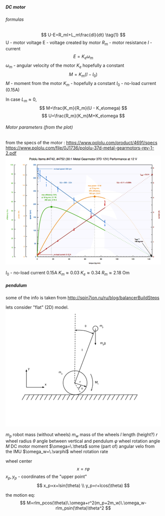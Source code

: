
##### DC motor
###### formulas

$$ 
U-E=R_mI+L_m\frac{dI}{dt}
\tag{1}
$$
U - motor voltage
E - voltage created by motor
$R_m$ - motor resistance
$I$ - current
$$
E=K_e\omega_m
\tag{2}
$$
$\omega_m$ - angular velocity of the motor
$K_e$ hopefully a constant
$$
M=K_m(I-I_0)
\tag{3}
$$
$M$ - moment from the motor
$K_m$ - hopefully a constant
$I_0$ - no-load current (0.15A)

In case $L_m\approx0$, 
$$
M=\frac{K_m}{R_m}(U - K_e\omega)
$$
$$
U=\frac{R_m}{K_m}M+K_e\omega
$$

###### Motor parameters (from the plot)

from the specs of the motor : https://www.pololu.com/product/4691/specs
https://www.pololu.com/file/0J1736/pololu-37d-metal-gearmotors-rev-1-2.pdf
![](pic/motor.png)


$I_0$ - no-load current 0.15A
$K_m\approx0.03$
$K_e\approx0.34$
$R_m\approx2.18$ Om



##### pendulum
some of the info is taken from http://spin7ion.ru/ru/blog/balancerBuildSteps

lets consider "flat" (2D) model.
![](pic/wheele.png)

$m_p$ robot mass (without wheels)
$m_w$ mass of the wheels
$l$ length (height?) 
$r$ wheel radius
$\theta$ angle between vertical and pendulum
$\varphi$ wheel rotation angle
$M$ DC motor moment
$\omega=\.\theta$ some (part of) angular velo from the IMU
$\omega_w=\.\varphi$ wheel rotation rate


wheel center
$$ x = r\varphi $$
$x_p, y_p$ - coordinates of the "upper point"
$$  x_p=x+lsin(\theta) \\ y_p=r+lcos(\theta) $$


the motion eq:
$$ M=rlm_pcos(\theta)\.\omega+r^2(m_p+2m_w)\.\omega_w-rlm_psin(\theta)\theta^2  $$






